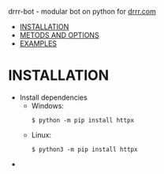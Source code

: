 
drrr-bot - modular bot on python for [drrr.com](https://drrr.com)

- [INSTALLATION](#installation)
- [METODS AND OPTIONS](#method-and-options)
- [EXAMPLES](#examples)


# INSTALLATION

- Install dependencies
    - Windows: 
        ```
        $ python -m pip install httpx
        ```
    - Linux:
        ```
        $ python3 -m pip install httpx
        ```
- 
